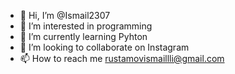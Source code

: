 - 👋 Hi, I’m @Ismail2307
- 👀 I’m interested in programming
- 🌱 I’m currently learning Pyhton
- 💞️ I’m looking to collaborate on Instagram
- 📫 How to reach me rustamovismaillli@gmail.com

<!---
Ismail2307/Ismail2307 is a ✨ special ✨ repository because its `README.md` (this file) appears on your GitHub profile.
You can click the Preview link to take a look at your changes.
--->
